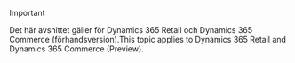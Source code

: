 > [!IMPORTANT]
> <span data-ttu-id="0c9b9-101">Det här avsnittet gäller för Dynamics 365 Retail och Dynamics 365 Commerce (förhandsversion).</span><span class="sxs-lookup"><span data-stu-id="0c9b9-101">This topic applies to Dynamics 365 Retail and Dynamics 365 Commerce (Preview).</span></span>
